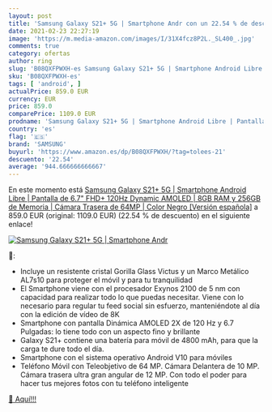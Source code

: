 ```yaml
---
layout: post
title: 'Samsung Galaxy S21+ 5G | Smartphone Andr con un 22.54 % de descuento'
date: 2021-02-23 22:27:19
image: 'https://m.media-amazon.com/images/I/31X4fcz8P2L._SL400_.jpg'
comments: true
category: ofertas
author: ring
slug: 'B08QXFPWXH-es Samsung Galaxy S21+ 5G | Smartphone Android Libre |...'
sku: 'B08QXFPWXH-es'
tags: [ 'android', ]
actualPrice: 859.0 EUR
currency: EUR
price: 859.0
comparePrice: 1109.0 EUR
prodname: 'Samsung Galaxy S21+ 5G | Smartphone Android Libre | Pantalla de 6.7" FHD+ 120Hz Dynamic AMOLED | 8GB RAM y 256GB de Memoria | Cámara Trasera de 64MP | Color Negro [Versión española]'
country: 'es'
flag: '🇪🇸'
brand: 'SAMSUNG'
buyurl: 'https://www.amazon.es/dp/B08QXFPWXH/?tag=tolees-21'
descuento: '22.54'
average: '944.666666666667'
---
```


En este momento está [Samsung Galaxy S21+ 5G | Smartphone Android Libre | Pantalla de 6.7" FHD+ 120Hz Dynamic AMOLED | 8GB RAM y 256GB de Memoria | Cámara Trasera de 64MP | Color Negro [Versión española]](https://www.amazon.es/dp/B08QXFPWXH/?tag=tolees-21) a 859.0 EUR (original: 1109.0 EUR) (22.54 %  de descuento) en el siguiente enlace!

[![Samsung Galaxy S21+ 5G | Smartphone Andr](https://m.media-amazon.com/images/I/31X4fcz8P2L._SL400_.jpg)](https://www.amazon.es/dp/B08QXFPWXH/?tag=tolees-21)

🔎:

- Incluye un resistente cristal Gorilla Glass Victus y un Marco Metálico AL7s10 para proteger el móvil y para tu tranquilidad
- El Smartphone viene con el procesador Exynos 2100 de 5 nm con capacidad para realizar todo lo que puedas necesitar. Viene con lo necesario para regular tu feed social sin esfuerzo, manteniéndote al día con la edición de vídeo de 8K
- Smartphone con pantalla Dinámica AMOLED 2X de 120 Hz y 6.7 Pulgadas: lo tiene todo con un aspecto fino y brillante
- Galaxy S21+ contiene una batería para móvil de 4800 mAh, para que la carga te dure todo el día.
- Smartphone con el sistema operativo Android V10 para móviles
- Teléfono Móvil con Teleobjetivo de 64 MP. Cámara Delantera de 10 MP. Cámara trasera ultra gran angular de 12 MP. Con todo el poder para hacer tus mejores fotos con tu teléfono inteligente

[🛒 Aquí!!!](https://www.amazon.es/dp/B08QXFPWXH/?tag=tolees-21)
